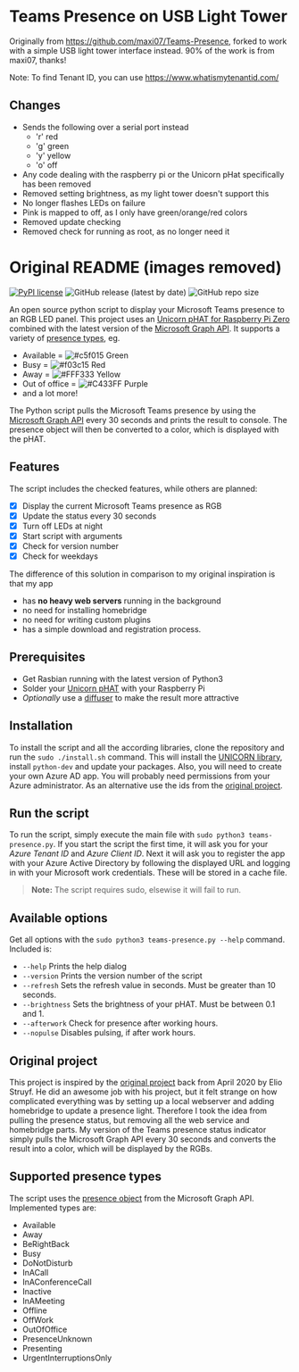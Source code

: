 # Teams Presence on USB Light Tower
Originally from https://github.com/maxi07/Teams-Presence, forked to work with a simple USB light tower interface instead.
90% of the work is from maxi07, thanks!

Note: To find Tenant ID, you can use https://www.whatismytenantid.com/

## Changes

- Sends the following over a serial port instead
   - 'r' red
   - 'g' green
   - 'y' yellow
   - 'o' off 
- Any code dealing with the raspberry pi or the Unicorn pHat specifically has been removed
- Removed setting brightness, as my light tower doesn't support this
- No longer flashes LEDs on failure
- Pink is mapped to off, as I only have green/orange/red colors
- Removed update checking
- Removed check for running as root, as no longer need it

# Original README (images removed)
[![PyPI license](https://img.shields.io/pypi/l/ansicolortags.svg)](https://pypi.python.org/pypi/ansicolortags/)
![GitHub release (latest by date)](https://img.shields.io/github/v/release/maxi07/Teams-Presence)
![GitHub repo size](https://img.shields.io/github/repo-size/maxi07/Teams-Presence)

An open source python script to display your Microsoft Teams presence to an RGB LED panel. This project uses an [Unicorn pHAT for Raspberry Pi Zero](https://shop.pimoroni.com/products/unicorn-phat) combined with the latest version of the [Microsoft Graph API](https://docs.microsoft.com/de-de/graph/overview).
It supports a variety of [presence types](https://docs.microsoft.com/de-de/graph/api/resources/presence?view=graph-rest-beta), eg.
   - Available = ![#c5f015](https://via.placeholder.com/15/c5f015/000000?text=+) Green
   - Busy = ![#f03c15](https://via.placeholder.com/15/f03c15/000000?text=+) Red
   - Away = ![#FFF333](https://via.placeholder.com/15/FFF333/000000?text=+) Yellow
   - Out of office = ![#C433FF](https://via.placeholder.com/15/C433FF/000000?text=+) Purple
   - and a lot more!

The Python script pulls the Microsoft Teams presence by using the [Microsoft Graph API](https://docs.microsoft.com/de-de/graph/overview) every 30 seconds and prints the result to console. The presence object will then be converted to a color, which is displayed with the pHAT.

## Features
The script includes the checked features, while others are planned:
- [x] Display the current Microsoft Teams presence as RGB
- [x] Update the status every 30 seconds
- [x] Turn off LEDs at night
- [x] Start script with arguments
- [x] Check for version number
- [x] Check for weekdays

The difference of this solution in comparison to my original inspiration is that my app
- has **no heavy web servers** running in the background
- no need for installing homebridge
- no need for writing custom plugins
- has a simple download and registration process.

## Prerequisites
- Get Rasbian running with the latest version of Python3
- Solder your [Unicorn pHAT](https://shop.pimoroni.com/products/unicorn-phat) with your Raspberry Pi
- *Optionally* use a [diffuser](https://shop.pimoroni.com/products/phat-diffuser) to make the result more attractive

## Installation
To install the script and all the according libraries, clone the repository and run the ```sudo ./install.sh``` command.
This will install the [UNICORN library](https://github.com/pimoroni/unicorn-hat), install ```python-dev``` and update your packages.
Also, you will need to create your own Azure AD app. You will probably need permissions from your Azure administrator. As an alternative use the ids from the [original project](https://www.eliostruyf.com/diy-building-busy-light-show-microsoft-teams-presence/).

## Run the script
To run the script, simply execute the main file with ```sudo python3 teams-presence.py```. If you start the script the first time, it will ask you for your *Azure Tenant ID* and *Azure Client ID*.
Next it will ask you to register the app with your Azure Active Directory by following the displayed URL and logging in with your Microsoft work credentials. These will be stored in a cache file.
> **Note:** The script requires sudo, elsewise it will fail to run.

## Available options
Get all options with the ```sudo python3 teams-presence.py --help``` command. Included is:
   - ```--help``` Prints the help dialog
   - ```--version``` Prints the version number of the script
   - ```--refresh``` Sets the refresh value in seconds. Must be greater than 10 seconds.
   - ```--brightness``` Sets the brightness of your pHAT. Must be between 0.1 and 1.
   - ```--afterwork``` Check for presence after working hours.
   - ```--nopulse``` Disables pulsing, if after work hours.

## Original project
This project is inspired by the [original project](https://www.eliostruyf.com/diy-building-busy-light-show-microsoft-teams-presence/) back from April 2020 by Elio Struyf. He did an awesome job with his project, but it felt strange on how complicated everything was by setting up a local webserver and adding homebridge to update a presence light. 
Therefore I took the idea from pulling the presence status, but removing all the web service and homebridge parts. My version of the Teams presence status indicator simply pulls the Microsoft Graph API every 30 seconds and converts the result into a color, which will be displayed by the RGBs.

## Supported presence types
The script uses the [presence object](https://docs.microsoft.com/de-de/graph/api/resources/presence?view=graph-rest-beta) from the Microsoft Graph API. Implemented types are:
   - Available
   - Away
   - BeRightBack
   - Busy
   - DoNotDisturb
   - InACall
   - InAConferenceCall
   - Inactive
   - InAMeeting
   - Offline
   - OffWork
   - OutOfOffice
   - PresenceUnknown
   - Presenting
   - UrgentInterruptionsOnly
